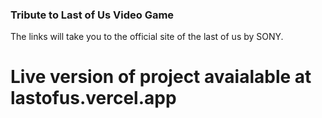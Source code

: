 ### Tribute to Last of Us Video Game

The links will take you to the official site of the last of us by SONY.

# Live version of project avaialable at lastofus.vercel.app